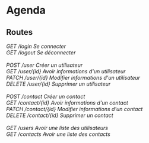 # Agenda

## Routes

*GET	/login		Se connecter*<br/>
*GET	/logout		Se déconnecter*<br/>
<br/>
*POST	/user		Créer un utilisateur*<br/>
*GET 	/user/{id}	Avoir informations d'un utilisateur*<br/>
*PATCH 	/user/{id}	Modifier informations d'un utilisateur*<br/>
*DELETE 	/user/{id}	Supprimer un utilisateur*<br/>
<br/>
*POST	/contact	Créer un contact*<br/>
*GET 	/contact/{id}	Avoir informations d'un contact*<br/>
*PATCH 	/contact/{id}	Modifier informations d'un contact*<br/>
*DELETE 	/contact/{id}	Supprimer un contact*<br/>
<br/>
*GET /users		Avoir une liste des utilisateurs*<br/>
*GET /contacts		Avoir une liste des contacts*<br/>

